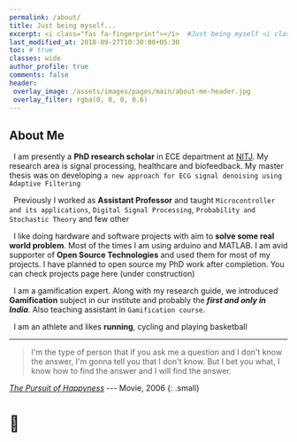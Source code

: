 ```yaml
---
permalink: /about/
title: Just being myself... 
excerpt: <i class="fas fa-fingerprint"></i>  #Just being myself <i class="fas fa-fingerprint"></i> 
last_modified_at: 2018-09-27T10:30:00+05:30
toc: # true
classes: wide
author_profile: true
comments: false
header:
 overlay_image: /assets/images/pages/main/about-me-header.jpg
 overlay_filter: rgba(0, 0, 0, 0.6)
---
```


## About Me

<i class="fa fa-graduation-cap about-icon"></i> &nbsp; I am presently a **PhD research scholar** in ECE department at [NITJ](http://www.nitj.ac.in). My research area is signal processing, healthcare and biofeedback. My master thesis was on developing `a new approach for ECG signal denoising using Adaptive Filtering`    
  
<i class="fas fa-briefcase"></i> &nbsp; Previously I worked as **Assistant Professor** and taught `Microcontroller and its applications`, `Digital Signal Processing`, `Probability and Stochastic Theory` and few other     
  
<i class="fas fa-flask"></i> &nbsp; I like doing hardware and software projects with aim to **solve some real world problem**. Most of the times I am using arduino and MATLAB. I am avid supporter of **Open Source Technologies** and used them for most of my projects. I have planned to open source my PhD work after completion. You can check projects page here (under construction)  

<i class="fas fa-gamepad"></i> &nbsp; I am a gamification expert. Along with my research guide, we introduced **Gamification** subject in our institute and probably the ***first and only in India***. Also teaching assistant in `Gamification course`. 
  
<i class="fas fa-basketball-ball"></i> &nbsp; I am an athlete and likes **running**, cycling and playing basketball

---

> I'm the type of person that if you ask me a question and I don't know the answer, I'm gonna tell you that I don't know. But I bet you what, I know how to find the answer and I will find the answer.

[*The Pursuit of Happyness*](https://www.imdb.com/title/tt0454921/) --- Movie, 2006
{: .small}

# 🤷 








